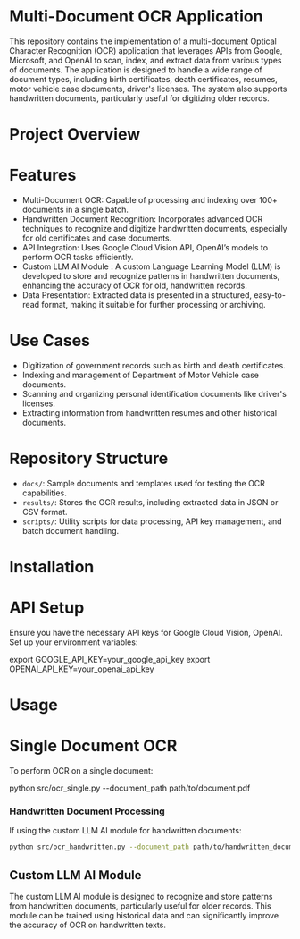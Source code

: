 # Multi-Document OCR Application

This repository contains the implementation of a multi-document Optical Character Recognition (OCR) application that leverages APIs from Google, Microsoft, and OpenAI to scan, index, and extract data from various types of documents. The application is designed to handle a wide range of document types, including birth certificates, death certificates, resumes, motor vehicle case documents, driver's licenses. The system also supports handwritten documents, particularly useful for digitizing older records.

# Project Overview

# Features

- Multi-Document OCR: Capable of processing and indexing over 100+ documents in a single batch.
- Handwritten Document Recognition: Incorporates advanced OCR techniques to recognize and digitize handwritten documents, especially for old certificates and case documents.
- API Integration: Uses Google Cloud Vision API,  OpenAI’s models to perform OCR tasks efficiently.
- Custom LLM AI Module : A custom Language Learning Model (LLM) is developed to store and recognize patterns in handwritten documents, enhancing the accuracy of OCR for old, handwritten records.
- Data Presentation: Extracted data is presented in a structured, easy-to-read format, making it suitable for further processing or archiving.

# Use Cases

- Digitization of government records such as birth and death certificates.
- Indexing and management of Department of Motor Vehicle case documents.
- Scanning and organizing personal identification documents like driver's licenses.
- Extracting information from handwritten resumes and other historical documents.

# Repository Structure

- `docs/`: Sample documents and templates used for testing the OCR capabilities.
- `results/`: Stores the OCR results, including extracted data in JSON or CSV format.
- `scripts/`: Utility scripts for data processing, API key management, and batch document handling.


# Installation

# API Setup

Ensure you have the necessary API keys for Google Cloud Vision, OpenAI. Set up your environment variables:


export GOOGLE_API_KEY=your_google_api_key
export OPENAI_API_KEY=your_openai_api_key


# Usage

# Single Document OCR

To perform OCR on a single document:

python src/ocr_single.py --document_path path/to/document.pdf 



### Handwritten Document Processing

If using the custom LLM AI module for handwritten documents:

```bash
python src/ocr_handwritten.py --document_path path/to/handwritten_document.pdf --model_path models/llm_handwriting.pth
```

## Custom LLM AI Module

The custom LLM AI module is designed to recognize and store patterns from handwritten documents, particularly useful for older records. This module can be trained using historical data and can significantly improve the accuracy of OCR on handwritten texts.
